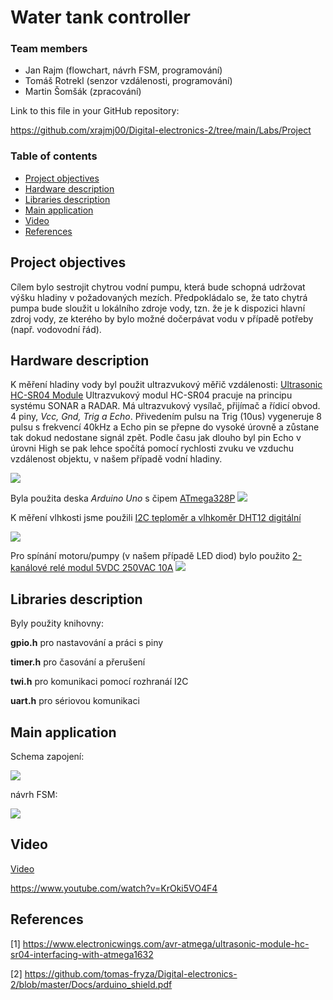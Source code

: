   # Water tank controller

### Team members

* Jan Rajm (flowchart, návrh FSM, programování)
* Tomáš Rotrekl (senzor vzdálenosti, programování)
* Martin Šomšák (zpracování)


Link to this file in your GitHub repository:

https://github.com/xrajmj00/Digital-electronics-2/tree/main/Labs/Project

### Table of contents

* [Project objectives](#objectives)
* [Hardware description](#hardware)
* [Libraries description](#libs)
* [Main application](#main)
* [Video](#video)
* [References](#references)

<a name="objectives"></a>

## Project objectives

Cílem bylo sestrojit chytrou vodní pumpu, která bude schopná udržovat výšku hladiny v požadovaných mezích. Předpokládalo se, že tato chytrá pumpa bude sloužit u lokálního zdroje vody, tzn. že je k dispozici hlavní zdroj vody, ze kterého by bylo možné dočerpávat vodu v případě potřeby (např. vodovodní řád).

<a name="hardware"></a>

## Hardware description

K měření hladiny vody byl použit ultrazvukový měřič vzdálenosti: [Ultrasonic HC-SR04 Module](https://www.electronicwings.com/avr-atmega/ultrasonic-module-hc-sr04-interfacing-with-atmega1632)
Ultrazvukový modul HC-SR04 pracuje na principu systému SONAR a RADAR. Má ultrazvukový vysílač, přijímač a řídicí obvod. 4 piny, *Vcc, Gnd, Trig a Echo*. Přivedením pulsu na Trig (10us) vygeneruje 8 pulsu s frekvencí 40kHz a Echo pin se přepne do vysoké úrovně a zůstane tak dokud nedostane signál zpět. Podle času jak dlouho byl pin Echo v úrovni High se pak lehce spočítá pomocí rychlosti zvuku ve vzduchu vzdálenost objektu, v našem případě vodní hladiny.

![](pictures/1.PNG)

Byla použita deska *Arduino Uno* s čipem [ATmega328P](https://www.microchip.com/en-us/product/ATmega328p)
![](pictures/2.PNG)

K měření vlhkosti jsme použili [I2C teploměr a vlhkoměr DHT12 digitální](https://dratek.cz/martin/1977-i2c-teplomer-a-vlhkomer-dht12-digitalni.html)

![](Pictures/3.PNG)

Pro spínání motoru/pumpy (v našem případě LED diod) bylo použito [2-kanálové relé modul 5VDC 250VAC 10A](https://dratek.cz/arduino/834-arduino-rele-2-kanaly.html)
![](Pictures/4.PNG)


<a name="libs"></a>

## Libraries description

Byly použity knihovny:

**gpio.h** pro nastavování a práci s piny

**timer.h** pro časování a přerušení

**twi.h** pro komunikaci pomocí rozhranáí I2C

**uart.h** pro sériovou komunikaci

<a name="main"></a>

## Main application

Schema zapojení: 

![](Pictures/5.png)

návrh FSM: 

![](Pictures/6.PNG)


<a name="video"></a>

## Video

 [Video](https://www.youtube.com/watch?v=KrOki5VO4F4)
 
 

 https://www.youtube.com/watch?v=KrOki5VO4F4



<a name="references"></a>

## References

[1] https://www.electronicwings.com/avr-atmega/ultrasonic-module-hc-sr04-interfacing-with-atmega1632

[2] https://github.com/tomas-fryza/Digital-electronics-2/blob/master/Docs/arduino_shield.pdf
